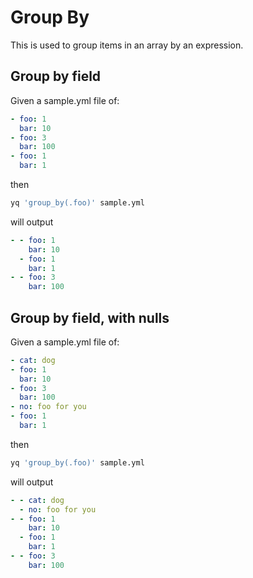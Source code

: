 # Group By

This is used to group items in an array by an expression.

## Group by field
Given a sample.yml file of:
```yaml
- foo: 1
  bar: 10
- foo: 3
  bar: 100
- foo: 1
  bar: 1
```
then
```bash
yq 'group_by(.foo)' sample.yml
```
will output
```yaml
- - foo: 1
    bar: 10
  - foo: 1
    bar: 1
- - foo: 3
    bar: 100
```

## Group by field, with nulls
Given a sample.yml file of:
```yaml
- cat: dog
- foo: 1
  bar: 10
- foo: 3
  bar: 100
- no: foo for you
- foo: 1
  bar: 1
```
then
```bash
yq 'group_by(.foo)' sample.yml
```
will output
```yaml
- - cat: dog
  - no: foo for you
- - foo: 1
    bar: 10
  - foo: 1
    bar: 1
- - foo: 3
    bar: 100
```

